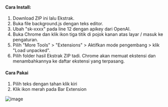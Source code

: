 #### Cara Install:

1. Download ZIP ini lalu Ekstrak.
2. Buka file background.js dengan teks editor.
3. Ubah "sk-xxxx" pada line 12 dengan apikey dari OpenAI.
4. Buka Chrome dan klik ikon tiga titik di pojok kanan atas layar / masuk ke pengaturan.
5. Pilih "More Tools" > "Extensions" > Aktifkan mode pengembang > klik "Load unpacked".
6. Pilih folder hasil Ekstrak ZIP tadi.
Chrome akan memuat ekstensi dan menambahkannya ke daftar ekstensi yang terpasang.


#### Cara Pakai

1. Pilih teks dengan tahan klik kiri
2. Klik ikon merah pada Bar Extension


![image](https://github.com/MrFatoni/cari-jawaban-gpt/assets/47595359/f650c4f3-d257-4f5b-9a27-31e5edf50191)
